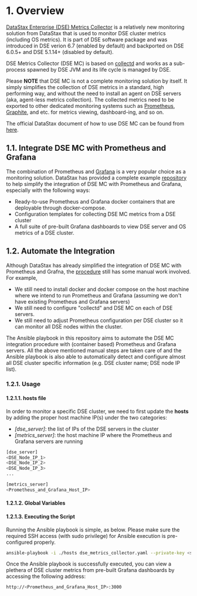 # 1. Overview

[DataStax Enterprise (DSE) Metrics Collector](https://docs.datastax.com/en/monitoring/doc/monitoring/opsUseMetricsCollector.html) is a relatively new monitoring solution from DataStax that is used to monitor DSE cluster metrics (including OS metrics). It is part of DSE software package and was introduced in DSE verion 6.7 (enabled by default) and backported on DSE 6.0.5+ and DSE 5.1.14+ (disabled by default).

DSE Metrics Collector (DSE MC) is based on [collectd](https://collectd.org/) and works as a sub-process spawned by DSE JVM and its life cycle is managed by DSE.

Please **NOTE** that DSE MC is not a complete monitoring solution by itself. It simply simplifies the collection of DSE metrics in a standard, high performing way, and without the need to install an agent on DSE servers (aka, agent-less metrics collection). The collected metrics need to be exported to other dedicated  monitoring systems such as [Prometheus](https://prometheus.io/), [Graphite](https://graphiteapp.org/), and etc. for metrics viewing, dashboard-ing, and so on. 

The official DataStax document of how to use DSE MC can be found from [here](https://docs.datastax.com/en/monitoring/doc/monitoring/opsUseMetricsCollector.html).

## 1.1. Integrate DSE MC with Prometheus and Grafana

The combination of Prometheus and [Grafana](https://grafana.com/) is a very popular choice as a monitoring solution. DataStax has provided a complete example [repository](https://github.com/datastax/dse-metric-reporter-dashboards) to help simplify the integration of DSE MC with Prometheus and Grafana, especially with the following ways:

* Ready-to-use Prometheus and Grafana docker containers that are deployable through docker-compose.
* Configuration templates for collecting DSE MC metrics from a DSE cluster
* A full suite of pre-built Grafana dashboards to view DSE server and OS metrics of a DSE cluster.

## 1.2. Automate the Integration 

Although DataStax has already simplified the integration of DSE MC with Prometheus and Grafna, the [procedure](https://docs.datastax.com/en/monitoring/doc/monitoring/metricsCollector/mcExportMetricsDocker.html) still has some manual work involved. For example,

* We still need to install docker and docker compose on the host machine where we intend to run Prometheus and Grafana (assuming we don't have existing Prometheus and Grafana servers)
* We still need to configure "collectd" and DSE MC on each of DSE servers.
* We still need to adjust Prometheus configuration per DSE cluster so it can monitor all DSE nodes within the cluster.

The Ansible playbook in this repository aims to automate the DSE MC integration procedure with (container based) Prometheus and Grafana servers. All the above mentioned manual steps are taken care of and the Ansible playbook is also able to automatically detect and configure almost all DSE cluster specific information (e.g. DSE cluster name; DSE node IP list).

### 1.2.1. Usage

#### 1.2.1.1. **hosts** file 

In order to monitor a specific DSE cluster, we need to first update the **hosts** by adding the proper host machine IP(s) under the two categories: 
* *[dse_server]*: the list of IPs of the DSE servers in the cluster 
* *[metrics_server]*: the host machine IP where the Prometheus and Grafana servers are running

```bash
[dse_server]
<DSE_Node_IP_1>
<DSE_Node_IP_2>
<DSE_Node_IP_3>
...

[metrics_server]
<Prometheus_and_Grafana_Host_IP>
```

#### 1.2.1.2. Global Variables



#### 1.2.1.3. Executing the Script

Running the Ansible playbook is simple, as below. Please make sure the required SSH access (with sudo privilege) for Ansible execution is pre-configured properly.

```bash
ansible-playbook -i ./hosts dse_metrics_collector.yaml --private-key <ssh_private_key> -u <ssh_user>
```

Once the Ansible playbook is successfully executed, you can view a plethera of DSE cluster metrics from pre-built Grafana dashboards by accessing the following address:

```bash
http://<Prometheus_and_Grafana_Host_IP>:3000
```
